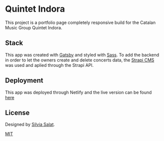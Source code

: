 # Quintet Indora

This project is a portfolio page completely responsive build for the Catalan Music Group Quintet Indora.


## Stack

This app was created with [Gatsby](https://www.gatsbyjs.com/) and styled with [Sass](https://sass-lang.com/). To add the backend in order to let the owners create and delete concerts data, the [Strapi CMS](https://strapi.io/) was used and aplied through the Strapi API.

## Deployment

This app was deployed through Netlify and the live version can be found [here](https://quintetindora.netlify.app/)

## License
Designed by [Silvia Salat](https://www.heyitssilvia.com/).

[MIT](https://opensource.org/licenses/MIT)

